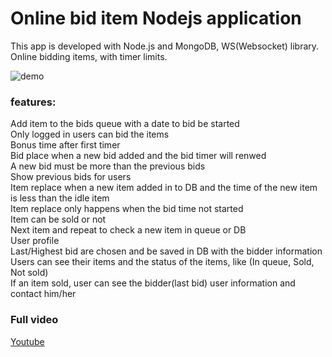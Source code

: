 # Online bid item Nodejs application

This app is developed with Node.js and MongoDB, WS(Websocket) library.
Online bidding items, with timer limits.


![demo](biddingmini.gif)   

### features:

Add item to the bids queue with a date to bid be started  
Only logged in users can bid the items  
Bonus time after first timer  
Bid place when a new bid added and the bid timer will renwed  
A new bid must be more than the previous bids  
Show previous bids for users  
Item replace when a new item added in to DB and the time of the new item is less than the idle item  
Item replace only happens when the bid time not started  
Item can be sold or not  
Next item and repeat to check a new item in queue or DB  
User profile   
Last/Highest bid are chosen and be saved in DB with the bidder information  
Users can see their items and the status of the items, like (In queue, Sold, Not sold)  
If an item sold, user can see the bidder(last bid) user information and contact him/her  





### Full video

[Youtube](https://www.youtube.com/watch?v=ASmErK8-OSc)

